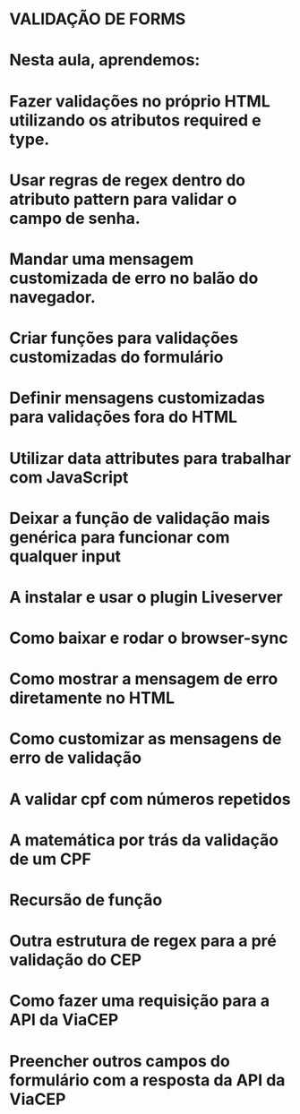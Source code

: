 # VALIDAÇÃO DE FORMS

# Nesta aula, aprendemos:

# Fazer validações no próprio HTML utilizando os atributos required e type.

# Usar regras de regex dentro do atributo pattern para validar o campo de senha.

# Mandar uma mensagem customizada de erro no balão do navegador.

# Criar funções para validações customizadas do formulário

# Definir mensagens customizadas para validações fora do HTML

# Utilizar data attributes para trabalhar com JavaScript

# Deixar a função de validação mais genérica para funcionar com qualquer input

# A instalar e usar o plugin Liveserver

# Como baixar e rodar o browser-sync

# Como mostrar a mensagem de erro diretamente no HTML

# Como customizar as mensagens de erro de validação

# A validar cpf com números repetidos

# A matemática por trás da validação de um CPF

# Recursão de função

# Outra estrutura de regex para a pré validação do CEP

# Como fazer uma requisição para a API da ViaCEP

# Preencher outros campos do formulário com a resposta da API da ViaCEP

